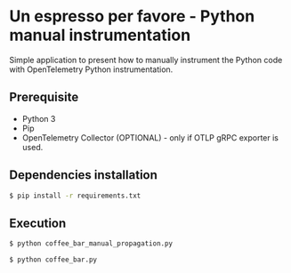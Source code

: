 # Un espresso per favore - Python manual instrumentation 

Simple application to present how to manually instrument the Python code with OpenTelemetry Python instrumentation.

## Prerequisite

* Python 3
* Pip
* OpenTelemetry Collector (OPTIONAL) - only if OTLP gRPC exporter is used.

## Dependencies installation

```bash
$ pip install -r requirements.txt
```

## Execution

```bash
$ python coffee_bar_manual_propagation.py
```

```bash
$ python coffee_bar.py
```
